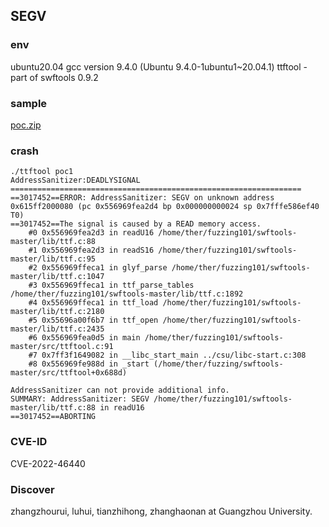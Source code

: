 ## SEGV
### env
ubuntu20.04 
gcc version 9.4.0 (Ubuntu 9.4.0-1ubuntu1~20.04.1)
ttftool - part of swftools 0.9.2

### sample
[poc.zip](https://github.com/matthiaskramm/swftools/files/10101243/poc.zip)

### crash
```
./ttftool poc1
AddressSanitizer:DEADLYSIGNAL
=================================================================
==3017452==ERROR: AddressSanitizer: SEGV on unknown address 0x615ff2000080 (pc 0x556969fea2d4 bp 0x000000000024 sp 0x7fffe586ef40 T0)
==3017452==The signal is caused by a READ memory access.
    #0 0x556969fea2d3 in readU16 /home/ther/fuzzing101/swftools-master/lib/ttf.c:88
    #1 0x556969fea2d3 in readS16 /home/ther/fuzzing101/swftools-master/lib/ttf.c:95
    #2 0x556969ffeca1 in glyf_parse /home/ther/fuzzing101/swftools-master/lib/ttf.c:1047
    #3 0x556969ffeca1 in ttf_parse_tables /home/ther/fuzzing101/swftools-master/lib/ttf.c:1892
    #4 0x556969ffeca1 in ttf_load /home/ther/fuzzing101/swftools-master/lib/ttf.c:2180
    #5 0x55696a00f6b7 in ttf_open /home/ther/fuzzing101/swftools-master/lib/ttf.c:2435
    #6 0x556969fea0d5 in main /home/ther/fuzzing101/swftools-master/src/ttftool.c:91
    #7 0x7ff3f1649082 in __libc_start_main ../csu/libc-start.c:308
    #8 0x556969fe988d in _start (/home/ther/fuzzing/swftools-master/src/ttftool+0x688d)

AddressSanitizer can not provide additional info.
SUMMARY: AddressSanitizer: SEGV /home/ther/fuzzing101/swftools-master/lib/ttf.c:88 in readU16
==3017452==ABORTING
```

### CVE-ID
CVE-2022-46440

### Discover
zhangzhourui, luhui, tianzhihong, zhanghaonan at Guangzhou University.
